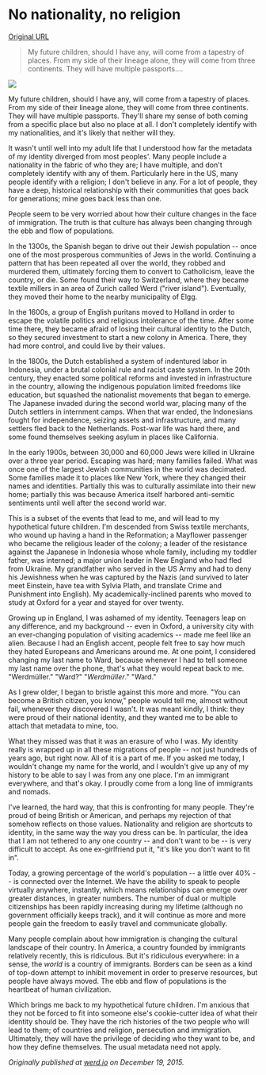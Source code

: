 # No nationality, no religion

[Original URL](https://medium.com/@benwerd/no-nationality-no-religion-6a556d718e3e#.3qiddmlqc)

> My future children, should I have any, will come from a tapestry of places. From my side of their lineage alone, they will come from three continents. They will have multiple passports....

![](https://cdn-images-1.medium.com/max/800/0*9GmZXxHSHi024i4u.jpg)

My future children, should I have any, will come from a tapestry of places. From my side of their lineage alone, they will come from three continents. They will have multiple passports. They'll share my sense of both coming from a specific place but also no place at all. I don't completely identify with my nationalities, and it's likely that neither will they.

It wasn't until well into my adult life that I understood how far the metadata of my identity diverged from most peoples'. Many people include a nationality in the fabric of who they are; I have multiple, and don't completely identify with any of them. Particularly here in the US, many people identify with a religion; I don't believe in any. For a lot of people, they have a deep, historical relationship with their communities that goes back for generations; mine goes back less than one.

People seem to be very worried about how their culture changes in the face of immigration. The truth is that culture has always been changing through the ebb and flow of populations.

In the 1300s, the Spanish began to drive out their Jewish population -- once one of the most prosperous communities of Jews in the world. Continuing a pattern that has been repeated all over the world, they robbed and murdered them, ultimately forcing them to convert to Catholicism, leave the country, or die. Some found their way to Switzerland, where they became textile millers in an area of Zurich called Werd ("river island"). Eventually, they moved their home to the nearby municipality of Elgg.

In the 1600s, a group of English puritans moved to Holland in order to escape the volatile politics and religious intolerance of the time. After some time there, they became afraid of losing their cultural identity to the Dutch, so they secured investment to start a new colony in America. There, they had more control, and could live by their values.

In the 1800s, the Dutch established a system of indentured labor in Indonesia, under a brutal colonial rule and racist caste system. In the 20th century, they enacted some political reforms and invested in infrastructure in the country, allowing the indigenous population limited freedoms like education, but squashed the nationalist movements that began to emerge. The Japanese invaded during the second world war, placing many of the Dutch settlers in internment camps. When that war ended, the Indonesians fought for independence, seizing assets and infrastructure, and many settlers fled back to the Netherlands. Post-war life was hard there, and some found themselves seeking asylum in places like California.

In the early 1900s, between 30,000 and 60,000 Jews were killed in Ukraine over a three year period. Escaping was hard; many families failed. What was once one of the largest Jewish communities in the world was decimated. Some families made it to places like New York, where they changed their names and identities. Partially this was to culturally assimilate into their new home; partially this was because America itself harbored anti-semitic sentiments until well after the second world war.

This is a subset of the events that lead to me, and will lead to my hypothetical future children. I'm descended from Swiss textile merchants, who wound up having a hand in the Reformation; a Mayflower passenger who became the religious leader of the colony; a leader of the resistance against the Japanese in Indonesia whose whole family, including my toddler father, was interned; a major union leader in New England who had fled from Ukraine. My grandfather who served in the US Army and had to deny his Jewishness when he was captured by the Nazis (and survived to later meet Einstein, have tea with Sylvia Plath, and translate Crime and Punishment into English). My academically-inclined parents who moved to study at Oxford for a year and stayed for over twenty.

Growing up in England, I was ashamed of my identity. Teenagers leap on any difference, and my background -- even in Oxford, a university city with an ever-changing population of visiting academics -- made me feel like an alien. Because I had an English accent, people felt free to say how much they hated Europeans and Americans around me. At one point, I considered changing my last name to Ward, because whenever I had to tell someone my last name over the phone, that's what they would repeat back to me. "Werdmüller." "Ward?" "_Werdmüller_." "Ward."

As I grew older, I began to bristle against this more and more. "You can become a British citizen, you know," people would tell me, almost without fail, whenever they discovered I wasn't. It was meant kindly, I think: they were proud of their national identity, and they wanted me to be able to attach that metadata to mine, too.

What they missed was that it was an erasure of who I was. My identity really is wrapped up in all these migrations of people -- not just hundreds of years ago, but right now. All of it is a part of me. If you asked me today, I wouldn't change my name for the world, and I wouldn't give up any of my history to be able to say I was from any one place. I'm an immigrant everywhere, and that's okay. I proudly come from a long line of immigrants and nomads.

I've learned, the hard way, that this is confronting for many people. They're proud of being British or American, and perhaps my rejection of that somehow reflects on those values. Nationality and religion are shortcuts to identity, in the same way the way you dress can be. In particular, the idea that I am not tethered to any one country -- and don't want to be -- is very difficult to accept. As one ex-girlfriend put it, "it's like you don't want to fit in".

Today, a growing percentage of the world's population -- a little over 40% -- is connected over the Internet. We have the ability to speak to people virtually anywhere, instantly, which means relationships can emerge over greater distances, in greater numbers. The number of dual or multiple citizenships has been rapidly increasing during my lifetime (although no government officially keeps track), and it will continue as more and more people gain the freedom to easily travel and communicate globally.

Many people complain about how immigration is changing the cultural landscape of their country. In America, a country founded by immigrants relatively recently, this is ridiculous. But it's ridiculous everywhere: in a sense, the _world_ is a country of immigrants. Borders can be seen as a kind of top-down attempt to inhibit movement in order to preserve resources, but people have always moved. The ebb and flow of populations is the heartbeat of human civilization.

Which brings me back to my hypothetical future children. I'm anxious that they not be forced to fit into someone else's cookie-cutter idea of what their identity should be. They have the rich histories of the two people who will lead to them; of countries and religion, persecution and immigration. Ultimately, they will have the privilege of deciding who they want to be, and how they define themselves. The usual metadata need not apply.

_Originally published at_ [_werd.io_](http://werd.io/2015/the-complicated-liberating-metadata-of-my-future-children) _on December 19, 2015._

